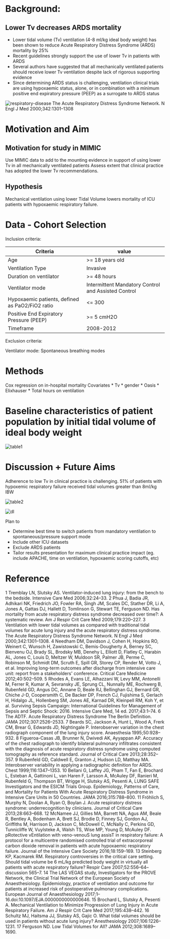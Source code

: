# Background:

## Lower Tv decreases ARDS mortality

* Lower tidal volume (Tv) ventilation (4-8 ml/kg ideal body weight) has been shown to reduce Acute Respiratory Distress Syndrome (ARDS) mortality by 25%
* Recent guidelines strongly support the use of lower Tv  in patients with ARDS
* Several authors have suggested that all mechanically ventilated patients should receive lower Tv ventilation despite lack of rigorous supporting evidence
* Since determining ARDS status is challenging, ventilation clinical trials are using hypoxaemic status, alone, or in combination with a minimum positive end expiratory pressure (PEEP) as a surrogate to ARDS status

![respiratory-disease](https://raw.githubusercontent.com/kiendang/mimic-tidal-volume/master/img/chart.png)
The Acute Respiratory Distress Syndrome Network. N Engl J Med 2000;342:1301–1308


# Motivation and Aim

## Motivation for study in MIMIC

Use MIMIC data to add to the mounting evidence in support of using lower Tv in all mechanically ventilated patients
Assess extent that clinical practice has adopted the lower Tv recommendations.

## Hypothesis

Mechanical ventilation using lower Tidal Volume lowers mortality of ICU patients with hypoxaemic respiratory failure.

# Data - Cohort Selection

Inclusion criteria:

| Criteria                                        | value                                               |
| ---                                             | ---                                                 |
| Age                                             | >= 18 years old                                     |
| Ventilation Type                                | Invasive                                            |
| Duration on ventilator                          | >= 48 hours                                         |
| Ventilator mode                                 | Intermittent Mandatory Control and Assisted Control |
| Hypoxaemic patients, defined as PaO2/FiO2 ratio | <= 300                                              |
| Positive End Expiratory Pressure (PEEP)         | >= 5 cmH2O                                          |
| Timeframe                                       | 2008-2012                                           |

Exclusion criteria:

Ventilator mode: Spontaneous breathing modes


# Methods

Cox regression on in-hospital mortality
Covariates
    * Tv
    * gender
    * Oasis 
    * Elixhauser 
    * Total hours on ventilation

# Baseline characteristics of patient population by initial tidal volume of ideal body weight

![table1](https://raw.githubusercontent.com/kiendang/mimic-tidal-volume/master/img/table1.png)

# Discussion + Future Aims

Adherence to low Tv in clinical practice is challenging. 51% of patients with hypoxemic respiratory failure received tidal volumes greater than 8ml/kg IBW

![table2](https://raw.githubusercontent.com/kiendang/mimic-tidal-volume/master/img/table2.png)

![dl](https://raw.githubusercontent.com/kiendang/mimic-tidal-volume/master/img/dl.png)

Plan to
* Determine best time to switch patients from mandatory ventilation to spontaneous/pressure support mode
* Include other ICU datasets
* Exclude ARDS patients
* Tailor results presentation for maximum clinical practice impact (eg. include APACHE, time on ventilation, hypoxaemic scoring cutoffs, etc)


# Reference

1  Tremblay LN, Slutsky AS. Ventilator-induced lung injury: from the bench to the bedside. Intensive Care Med 2006;32:24–33.
2 Phua J, Badia JR, Adhikari NK, Friedrich JO, Fowler RA, Singh JM, Scales DC, Stather DR, Li A, Jones A, Gattas DJ, Hallett D, Tomlinson G, Stewart TE, Ferguson ND. Has mortality from acute respiratory distress syndrome decreased over time?: A systematic review. Am J Respir Crit Care Med 2009;179:220–227.
3 Ventilation with lower tidal volumes as compared with traditional tidal volumes for acute lung injury and the acute respiratory distress syndrome. The Acute Respiratory Distress Syndrome Network. N Engl J Med 2000;342:1301–1308.
4 Needham DM, Davidson J, Cohen H, Hopkins RO, Weinert C, Wunsch H, Zawistowski C, Bemis-Dougherty A, Berney SC, Bienvenu OJ, Brady SL, Brodsky MB, Denehy L, Elliott D, Flatley C, Harabin AL, Jones C, Louis D, Meltzer W, Muldoon SR, Palmer JB, Perme C, Robinson M, Schmidt DM, Scruth E, Spill GR, Storey CP, Render M, Votto J, et al. Improving long-term outcomes after discharge from intensive care unit: report from a stakeholders' conference. Critical Care Medicine 2012;40:502–509.
5 Rhodes A, Evans LE, Alhazzani W, Levy MM, Antonelli M, Ferrer R, Kumar A, Sevransky JE, Sprung CL, Nunnally ME, Rochwerg B, Rubenfeld GD, Angus DC, Annane D, Beale RJ, Bellinghan GJ, Bernard GR, Chiche J-D, Coopersmith C, De Backer DP, French CJ, Fujishima S, Gerlach H, Hidalgo JL, Hollenberg SM, Jones AE, Karnad DR, Kleinpell RM, Koh Y, et al. Surviving Sepsis Campaign: International Guidelines for Management of Sepsis and Septic Shock: 2016. Intensive Care Med, 14 ed. 2017;43:1–74.
6 The ADTF. Acute Respiratory Distress Syndrome The Berlin Definition. JAMA 2012;307:2526–2533.
7 Beards SC, Jackson A, Hunt L, Wood A, Frerk CM, Brear G, Edwards JD, Nightingale P. Interobserver variation in the chest radiograph component of the lung injury score. Anaesthesia 1995;50:928–932.
8 Figueroa-Casas JB, Brunner N, Dwivedi AK, Ayyappan AP. Accuracy of the chest radiograph to identify bilateral pulmonary infiltrates consistent with the diagnosis of acute respiratory distress syndrome using computed tomography as reference standard. Journal of Critical Care 2013;28:352–357.
9 Rubenfeld GD, Caldwell E, Granton J, Hudson LD, Matthay MA. Interobserver variability in applying a radiographic definition for ARDS. Chest 1999;116:1347–1353.
10 Bellani G, Laffey JG, Pham T, Fan E, Brochard L, Esteban A, Gattinoni L, van Haren F, Larsson A, McAuley DF, Ranieri M, Rubenfeld G, Thompson BT, Wrigge H, Slutsky AS, Pesenti A, LUNG SAFE Investigators and the ESICM Trials Group. Epidemiology, Patterns of Care, and Mortality for Patients With Acute Respiratory Distress Syndrome in Intensive Care Units in 50 Countries. JAMA 2016;315:788–800.
11 Fröhlich S, Murphy N, Doolan A, Ryan O, Boylan J. Acute respiratory distress syndrome: underrecognition by clinicians. Journal of Critical Care 2013;28:663–668.
12 McNamee JJ, Gillies MA, Barrett NA, Agus AM, Beale R, Bentley A, Bodenham A, Brett SJ, Brodie D, Finney SJ, Gordon AJ, Griffiths M, Harrison D, Jackson C, McDowell C, McNally C, Perkins GD, Tunnicliffe W, Vuylsteke A, Walsh TS, Wise MP, Young D, McAuley DF. pRotective vEntilation with veno-venouS lung assisT in respiratory failure: A protocol for a multicentre randomised controlled trial of extracorporeal carbon dioxide removal in patients with acute hypoxaemic respiratory failure. Journal of the Intensive Care Society 2016;18:159–169.
13 Steinberg KP, Kacmarek RM. Respiratory controversies in the critical care setting. Should tidal volume be 6 mL/kg predicted body weight in virtually all patients with acute respiratory failure? Respir Care 2007;52:556–64– discussion 565–7.
14 The LAS VEGAS study, Investigators for the PROVE Network, the Clinical Trial Network of the European Society of Anaesthesiology. Epidemiology, practice of ventilation and outcome for patients at increased risk of postoperative pulmonary complications. European Journal of Anaesthesiology 2017;1–16.doi:10.1097/EJA.0000000000000646.
15 Brochard L, Slutsky A, Pesenti A. Mechanical Ventilation to Minimize Progression of Lung Injury in Acute Respiratory Failure. Am J Respir Crit Care Med 2017;195:438–442.
16 Schultz MJ, Haitsma JJ, Slutsky AS, Gajic O. What tidal volumes should be used in patients without acute lung injury? Anesthesiology 2007;106:1226–1231.
17 Ferguson ND. Low Tidal Volumes for All? JAMA 2012;308:1689–1690.


